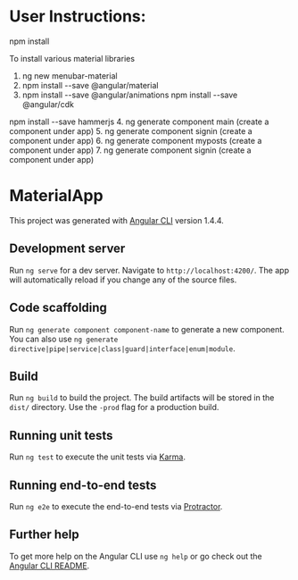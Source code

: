 User Instructions:
===================
npm install

To install various material libraries

1. ng new menubar-material
2. npm install --save @angular/material
3. npm install --save @angular/animations
 npm install --save @angular/cdk
 
 npm install --save hammerjs
4. ng generate component main (create a component under app)
5. ng generate component signin (create a component under app)
6. ng generate component myposts (create a component under app)
7. ng generate component signin (create a component under app)



# MaterialApp

This project was generated with [Angular CLI](https://github.com/angular/angular-cli) version 1.4.4.

## Development server

Run `ng serve` for a dev server. Navigate to `http://localhost:4200/`. The app will automatically reload if you change any of the source files.

## Code scaffolding

Run `ng generate component component-name` to generate a new component. You can also use `ng generate directive|pipe|service|class|guard|interface|enum|module`.

## Build

Run `ng build` to build the project. The build artifacts will be stored in the `dist/` directory. Use the `-prod` flag for a production build.

## Running unit tests

Run `ng test` to execute the unit tests via [Karma](https://karma-runner.github.io).

## Running end-to-end tests

Run `ng e2e` to execute the end-to-end tests via [Protractor](http://www.protractortest.org/).

## Further help

To get more help on the Angular CLI use `ng help` or go check out the [Angular CLI README](https://github.com/angular/angular-cli/blob/master/README.md).
